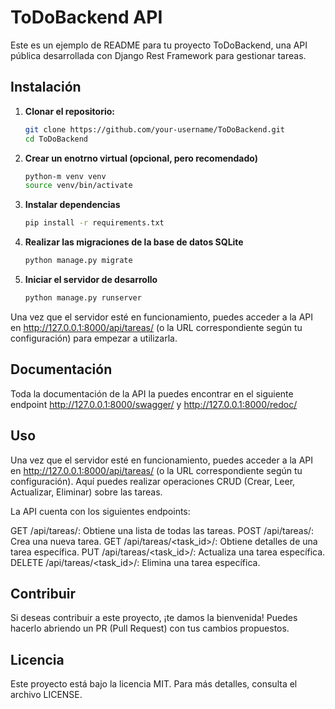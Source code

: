 # ToDoBackend API

Este es un ejemplo de README para tu proyecto ToDoBackend, una API pública desarrollada con Django Rest Framework para gestionar tareas.

## Instalación

1. **Clonar el repositorio:**
   ```bash
   git clone https://github.com/your-username/ToDoBackend.git
   cd ToDoBackend

2. **Crear un enotrno virtual (opcional, pero recomendado)**
   ```bash
   python-m venv venv
   source venv/bin/activate

4. **Instalar dependencias**
   ```bash
   pip install -r requirements.txt

6. **Realizar las migraciones de la base de datos SQLite**
   ```bash
   python manage.py migrate

8. **Iniciar el servidor de desarrollo**
   ```bash
   python manage.py runserver

Una vez que el servidor esté en funcionamiento, puedes acceder a la API en http://127.0.0.1:8000/api/tareas/ (o la URL correspondiente según tu configuración) para empezar a utilizarla.

## Documentación
Toda la documentación de la API la puedes encontrar en el siguiente endpoint http://127.0.0.1:8000/swagger/ y http://127.0.0.1:8000/redoc/

## Uso
Una vez que el servidor esté en funcionamiento, puedes acceder a la API en http://127.0.0.1:8000/api/tareas/ (o la URL correspondiente según tu configuración). Aquí puedes realizar operaciones CRUD (Crear, Leer, Actualizar, Eliminar) sobre las tareas.

La API cuenta con los siguientes endpoints:

GET /api/tareas/: Obtiene una lista de todas las tareas.
POST /api/tareas/: Crea una nueva tarea.
GET /api/tareas/<task_id>/: Obtiene detalles de una tarea específica.
PUT /api/tareas/<task_id>/: Actualiza una tarea específica.
DELETE /api/tareas/<task_id>/: Elimina una tarea específica.
## Contribuir
Si deseas contribuir a este proyecto, ¡te damos la bienvenida! Puedes hacerlo abriendo un PR (Pull Request) con tus cambios propuestos.

## Licencia
Este proyecto está bajo la licencia MIT. Para más detalles, consulta el archivo LICENSE.

